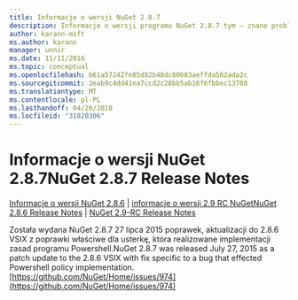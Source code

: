 ```yaml
---
title: Informacje o wersji NuGet 2.8.7
description: Informacje o wersji programu NuGet 2.8.7 tym — znane problemy, poprawki, dodatkowe funkcje i dcr.
author: karann-msft
ms.author: karann
manager: unnir
ms.date: 11/11/2016
ms.topic: conceptual
ms.openlocfilehash: b61a57242fe05d82b48dc80603aeffda562ada2c
ms.sourcegitcommit: 3eab9c4dd41ea7ccd2c28bb5ab16f6fbbec13708
ms.translationtype: MT
ms.contentlocale: pl-PL
ms.lasthandoff: 04/26/2018
ms.locfileid: "31820306"
---
```

# <a name="nuget-287-release-notes"></a><span data-ttu-id="15782-103">Informacje o wersji NuGet 2.8.7</span><span class="sxs-lookup"><span data-stu-id="15782-103">NuGet 2.8.7 Release Notes</span></span>

<span data-ttu-id="15782-104">[Informacje o wersji NuGet 2.8.6](../release-notes/nuget-2.8.6.md) | [informacje o wersji 2.9 RC NuGet](../release-notes/nuget-2.9-RC.md)</span><span class="sxs-lookup"><span data-stu-id="15782-104">[NuGet 2.8.6 Release Notes](../release-notes/nuget-2.8.6.md) | [NuGet 2.9-RC Release Notes](../release-notes/nuget-2.9-RC.md)</span></span>

<span data-ttu-id="15782-105">Została wydana NuGet 2.8.7 27 lipca 2015 poprawek, aktualizacji do 2.8.6 VSIX z poprawki właściwe dla usterkę, która realizowane implementacji zasad programu Powershell.</span><span class="sxs-lookup"><span data-stu-id="15782-105">NuGet 2.8.7 was released July 27, 2015 as a patch update to the 2.8.6 VSIX with fix specific to a bug that effected Powershell policy implementation.</span></span>
[https://github.com/NuGet/Home/issues/974](https://github.com/NuGet/Home/issues/974)